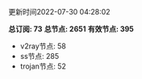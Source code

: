 更新时间2022-07-30 04:28:02

**总订阅: 73**
**总节点: 2651**
**有效节点: 395**
- v2ray节点: 58
- ss节点: 285
- trojan节点: 52
